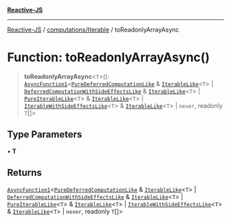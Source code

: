 [**Reactive-JS**](../../../README.md)

***

[Reactive-JS](../../../README.md) / [computations/Iterable](../README.md) / toReadonlyArrayAsync

# Function: toReadonlyArrayAsync()

> **toReadonlyArrayAsync**\<`T`\>(): [`AsyncFunction1`](../../../functions/type-aliases/AsyncFunction1.md)\<[`PureDeferredComputationLike`](../../interfaces/PureDeferredComputationLike.md) & [`IterableLike`](../../interfaces/IterableLike.md)\<`T`\> \| [`DeferredComputationWithSideEffectsLike`](../../interfaces/DeferredComputationWithSideEffectsLike.md) & [`IterableLike`](../../interfaces/IterableLike.md)\<`T`\> \| [`PureIterableLike`](../../interfaces/PureIterableLike.md)\<`T`\> & [`IterableLike`](../../interfaces/IterableLike.md)\<`T`\> \| [`IterableWithSideEffectsLike`](../../interfaces/IterableWithSideEffectsLike.md)\<`T`\> & [`IterableLike`](../../interfaces/IterableLike.md)\<`T`\> \| `never`, readonly `T`[]\>

## Type Parameters

• **T**

## Returns

[`AsyncFunction1`](../../../functions/type-aliases/AsyncFunction1.md)\<[`PureDeferredComputationLike`](../../interfaces/PureDeferredComputationLike.md) & [`IterableLike`](../../interfaces/IterableLike.md)\<`T`\> \| [`DeferredComputationWithSideEffectsLike`](../../interfaces/DeferredComputationWithSideEffectsLike.md) & [`IterableLike`](../../interfaces/IterableLike.md)\<`T`\> \| [`PureIterableLike`](../../interfaces/PureIterableLike.md)\<`T`\> & [`IterableLike`](../../interfaces/IterableLike.md)\<`T`\> \| [`IterableWithSideEffectsLike`](../../interfaces/IterableWithSideEffectsLike.md)\<`T`\> & [`IterableLike`](../../interfaces/IterableLike.md)\<`T`\> \| `never`, readonly `T`[]\>
